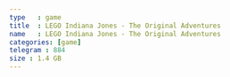 ```yaml
---
type   : game
title  : LEGO Indiana Jones - The Original Adventures
name   : LEGO Indiana Jones - The Original Adventures
categories: [game]
telegram : 884
size : 1.4 GB
---
```



